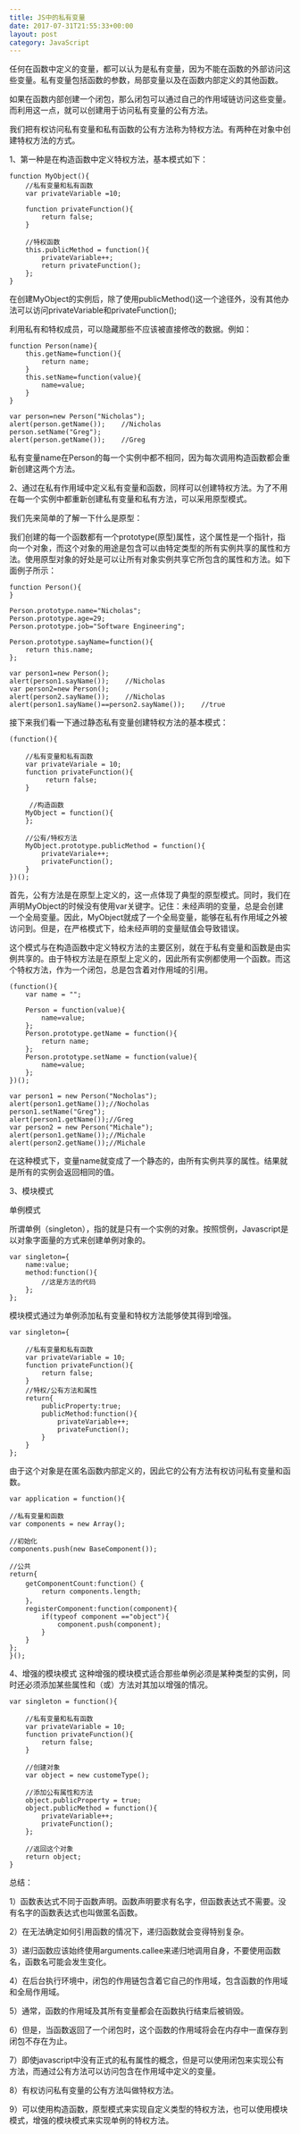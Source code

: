 ```yaml
---
title: JS中的私有变量
date: 2017-07-31T21:55:33+00:00
layout: post
category: JavaScript
---
```


任何在函数中定义的变量，都可以认为是私有变量，因为不能在函数的外部访问这些变量。私有变量包括函数的参数，局部变量以及在函数内部定义的其他函数。

如果在函数内部创建一个闭包，那么闭包可以通过自己的作用域链访问这些变量。而利用这一点，就可以创建用于访问私有变量的公有方法。

我们把有权访问私有变量和私有函数的公有方法称为特权方法。有两种在对象中创建特权方法的方式。

1、第一种是在构造函数中定义特权方法，基本模式如下：

```
function MyObject(){
    //私有变量和私有函数
    var privateVariable =10;

    function privateFunction(){
        return false;
    }

    //特权函数
    this.publicMethod = function(){
        privateVariable++;
        return privateFunction();
    };
}
```

在创建MyObject的实例后，除了使用publicMethod()这一个途径外，没有其他办法可以访问privateVariable和privateFunction();

利用私有和特权成员，可以隐藏那些不应该被直接修改的数据。例如：

```
function Person(name){
    this.getName=function(){
        return name;
    }
    this.setName=function(value){
        name=value;
    }
}

var person=new Person("Nicholas");
alert(person.getName());    //Nicholas
person.setName("Greg");
alert(person.getName());    //Greg
```

私有变量name在Person的每一个实例中都不相同，因为每次调用构造函数都会重新创建这两个方法。

2、通过在私有作用域中定义私有变量和函数，同样可以创建特权方法。为了不用在每一个实例中都重新创建私有变量和私有方法，可以采用原型模式。

我们先来简单的了解一下什么是原型：

我们创建的每一个函数都有一个prototype(原型)属性，这个属性是一个指针，指向一个对象，而这个对象的用途是包含可以由特定类型的所有实例共享的属性和方法。使用原型对象的好处是可以让所有对象实例共享它所包含的属性和方法。如下面例子所示：

```
function Person(){
}

Person.prototype.name="Nicholas";
Person.prototype.age=29;
Person.prototype.job="Software Engineering";

Person.prototype.sayName=function(){
    return this.name;
};

var person1=new Person();
alert(person1.sayName());    //Nicholas
var person2=new Person();
alert(person2.sayName());    //Nicholas
alert(person1.sayName()==person2.sayName());    //true
```


接下来我们看一下通过静态私有变量创建特权方法的基本模式：

```
(function(){

    //私有变量和私有函数
    var privateVariale = 10;
    function privateFunction(){
         return false;
    }

     //构造函数
    MyObject = function(){
    };

    //公有/特权方法
    MyObject.prototype.publicMethod = function(){
        privateVariale++;
        privateFunction();
    }
})();

```

首先，公有方法是在原型上定义的，这一点体现了典型的原型模式。同时，我们在声明MyObject的时候没有使用var关键字。记住：未经声明的变量，总是会创建一个全局变量。因此，MyObject就成了一个全局变量，能够在私有作用域之外被访问到。但是，在严格模式下，给未经声明的变量赋值会导致错误。

这个模式与在构造函数中定义特权方法的主要区别，就在于私有变量和函数是由实例共享的。由于特权方法是在原型上定义的，因此所有实例都使用一个函数。而这个特权方法，作为一个闭包，总是包含着对作用域的引用。

```
(function(){
    var name = "";
    
    Person = function(value){
        name=value;
    };
    Person.prototype.getName = function(){
        return name;
    };
    Person.prototype.setName = function(value){
        name=value;
    };
})();

var person1 = new Person("Nocholas");
alert(person1.getName());//Nocholas
person1.setName("Greg");
alert(person1.getName());//Greg
var person2 = new Person("Michale");
alert(person1.getName());//Michale
alert(person2.getName());//Michale

```
在这种模式下，变量name就变成了一个静态的，由所有实例共享的属性。结果就是所有的实例会返回相同的值。

3、模块模式

单例模式

所谓单例（singleton），指的就是只有一个实例的对象。按照惯例，Javascript是以对象字面量的方式来创建单例对象的。

```
var singleton={
    name:value;
    method:function(){
        //这是方法的代码
    };
};
```

模块模式通过为单例添加私有变量和特权方法能够使其得到增强。

```
var singleton={
    
    //私有变量和私有函数
    var privateVariable = 10;
    function privateFunction(){
        return false;
    }
    //特权/公有方法和属性
    return{
        publicProperty:true;
        publicMethod:function(){
            privateVariable++;
            privateFunction();    
        }
    }
};
```

由于这个对象是在匿名函数内部定义的，因此它的公有方法有权访问私有变量和函数。

```
var application = function(){

//私有变量和函数
var components = new Array();

//初始化
components.push(new BaseComponent());

//公共
return{
    getComponentCount:function(）{
        return components.length;
    }，
    registerComponent:function(component){
        if(typeof component =="object"){
            component.push(component);
        }
    }
};
}();
```


4、增强的模块模式
这种增强的模块模式适合那些单例必须是某种类型的实例，同时还必须添加某些属性和（或）方法对其加以增强的情况。

```
var singleton = function(){

    //私有变量和私有函数
    var privateVariable = 10;
    function privateFunction(){
        return false;
    }

    //创建对象
    var object = new customeType();

    //添加公有属性和方法
    object.publicProperty = true;
    object.publicMethod = function(){
        privateVariable++;
        privateFunction();
    };

    //返回这个对象
    return object;
}
```


总结：

1）函数表达式不同于函数声明。函数声明要求有名字，但函数表达式不需要。没有名字的函数表达式也叫做匿名函数。

2）在无法确定如何引用函数的情况下，递归函数就会变得特别复杂。

3）递归函数应该始终使用arguments.callee来递归地调用自身，不要使用函数名，函数名可能会发生变化。

4）在后台执行环境中，闭包的作用链包含着它自己的作用域，包含函数的作用域和全局作用域。

5）通常，函数的作用域及其所有变量都会在函数执行结束后被销毁。

6）但是，当函数返回了一个闭包时，这个函数的作用域将会在内存中一直保存到闭包不存在为止。

7）即使javascript中没有正式的私有属性的概念，但是可以使用闭包来实现公有方法，而通过公有方法可以访问包含在作用域中定义的变量。

8）有权访问私有变量的公有方法叫做特权方法。

9）可以使用构造函数，原型模式来实现自定义类型的特权方法，也可以使用模块模式，增强的模块模式来实现单例的特权方法。
